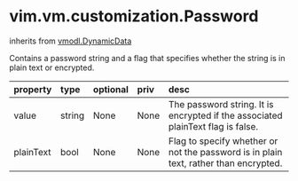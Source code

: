 vim.vm.customization.Password
=============================
inherits from [vmodl.DynamicData](docs/vmodl.DynamicData.md)


Contains a password string and a flag that specifies whether the string is in plain   text or encrypted.

| property | type | optional | priv | desc |
|:---------|:-----|:---------|:-----|:-----|
| value | string | None | None | The password string. It is encrypted if the associated plainText flag is false. |
| plainText | bool | None | None | Flag to specify whether or not the password is in plain text, rather than   encrypted. |


